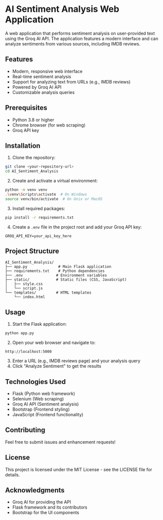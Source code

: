 # AI Sentiment Analysis Web Application

A web application that performs sentiment analysis on user-provided text using the Groq AI API. The application features a modern interface and can analyze sentiments from various sources, including IMDB reviews.

## Features

- Modern, responsive web interface
- Real-time sentiment analysis
- Support for analyzing text from URLs (e.g., IMDB reviews)
- Powered by Groq AI API
- Customizable analysis queries

## Prerequisites

- Python 3.8 or higher
- Chrome browser (for web scraping)
- Groq API key

## Installation

1. Clone the repository:
```bash
git clone <your-repository-url>
cd AI_Sentiment_Analysis
```

2. Create and activate a virtual environment:
```bash
python -m venv venv
.\venv\Scripts\activate  # On Windows
source venv/bin/activate  # On Unix or MacOS
```

3. Install required packages:
```bash
pip install -r requirements.txt
```

4. Create a `.env` file in the project root and add your Groq API key:
```
GROQ_API_KEY=your_api_key_here
```

## Project Structure

```
AI_Sentiment_Analysis/
├── app.py              # Main Flask application
├── requirements.txt    # Python dependencies
├── .env               # Environment variables
├── static/            # Static files (CSS, JavaScript)
│   ├── style.css
│   └── script.js
└── templates/         # HTML templates
    └── index.html
```

## Usage

1. Start the Flask application:
```bash
python app.py
```

2. Open your web browser and navigate to:
```
http://localhost:5000
```

3. Enter a URL (e.g., IMDB reviews page) and your analysis query
4. Click "Analyze Sentiment" to get the results

## Technologies Used

- Flask (Python web framework)
- Selenium (Web scraping)
- Groq AI API (Sentiment analysis)
- Bootstrap (Frontend styling)
- JavaScript (Frontend functionality)

## Contributing

Feel free to submit issues and enhancement requests!

## License

This project is licensed under the MIT License - see the LICENSE file for details.

## Acknowledgments

- Groq AI for providing the API
- Flask framework and its contributors
- Bootstrap for the UI components 